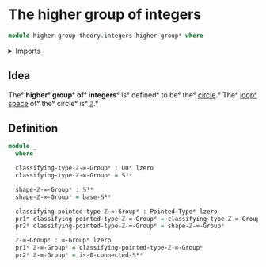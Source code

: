 # The higher group of integers

```agda
module higher-group-theory.integers-higher-groupᵉ where
```

<details><summary>Imports</summary>

```agda
open import foundation.dependent-pair-typesᵉ
open import foundation.universe-levelsᵉ

open import higher-group-theory.higher-groupsᵉ

open import structured-types.pointed-typesᵉ

open import synthetic-homotopy-theory.circleᵉ
```

</details>

## Idea

Theᵉ **higherᵉ groupᵉ ofᵉ integers**ᵉ isᵉ definedᵉ to beᵉ theᵉ
[circle](synthetic-homotopy-theory.circle.md).ᵉ Theᵉ
[loopᵉ space](synthetic-homotopy-theory.loop-spaces.mdᵉ) ofᵉ theᵉ circleᵉ isᵉ
[`ℤ`](elementary-number-theory.integers.md).ᵉ

## Definition

```agda
module _
  where

  classifying-type-ℤ-∞-Groupᵉ : UUᵉ lzero
  classifying-type-ℤ-∞-Groupᵉ = 𝕊¹ᵉ

  shape-ℤ-∞-Groupᵉ : 𝕊¹ᵉ
  shape-ℤ-∞-Groupᵉ = base-𝕊¹ᵉ

  classifying-pointed-type-ℤ-∞-Groupᵉ : Pointed-Typeᵉ lzero
  pr1ᵉ classifying-pointed-type-ℤ-∞-Groupᵉ = classifying-type-ℤ-∞-Groupᵉ
  pr2ᵉ classifying-pointed-type-ℤ-∞-Groupᵉ = shape-ℤ-∞-Groupᵉ

  ℤ-∞-Groupᵉ : ∞-Groupᵉ lzero
  pr1ᵉ ℤ-∞-Groupᵉ = classifying-pointed-type-ℤ-∞-Groupᵉ
  pr2ᵉ ℤ-∞-Groupᵉ = is-0-connected-𝕊¹ᵉ
```